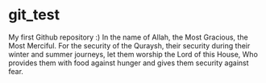# git_test
My first Github repository :)
In the name of Allah, the Most Gracious, the Most Merciful.
For the security of the Quraysh,
their security during their winter and summer journeys,
let them worship the Lord of this House,
Who provides them with food against hunger and gives them security against fear.